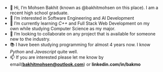 - 👋 Hi, I’m Mohsen Bakhit (known as @bakhitmohsen on this place). I am a recent high school graduate.
- 👀 I’m interested in Software Engineering and AI Development
- 🌱 I’m currently learning <em>C++</em> and Full Stack Web Development on my own while studying Computer Science as my major.
- 💞️ I’m looking to collaborate on any project that is available for someone new to the industry.
- 📚 I have been studying programming for almost 4 years now. I know <em>Python</em> and <em>Javascript</em> quite well.
- 📫 If you are interested please let me know by email(<strong>bakhitmohsen@outlook.com</strong>) or <strong>linkedin.com/in/bakmo</strong>

